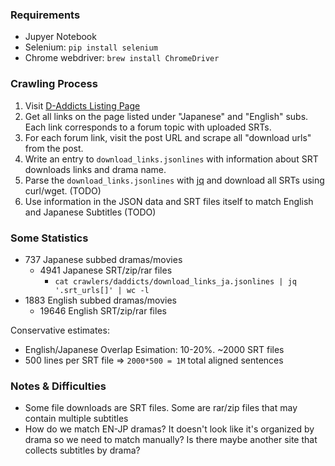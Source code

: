 ### Requirements

- Jupyer Notebook
- Selenium: `pip install selenium`
- Chrome webdriver: `brew install ChromeDriver`

### Crawling Process

1. Visit [D-Addicts Listing Page](http://www.d-addicts.com/forums/page/subtitles?sid=c00e06662e59c449c2b2814b22e7bc90)
2. Get all links on the page listed under "Japanese" and "English" subs. Each link corresponds to a forum topic with uploaded SRTs.
3. For each forum link, visit the post URL and scrape all "download urls" from the post.
4. Write an entry to `download_links.jsonlines` with information about SRT downloads links and drama name.
5. Parse the `download_links.jsonlines` with [jq](https://stedolan.github.io/jq/) and download all SRTs using curl/wget. (TODO)
6. Use information in the JSON data and SRT files itself to match English and Japanese Subtitles (TODO)

### Some Statistics

- 737 Japanese subbed dramas/movies
  - 4941 Japanese SRT/zip/rar files
    - `cat crawlers/daddicts/download_links_ja.jsonlines | jq '.srt_urls[]' | wc -l`
- 1883 English subbed dramas/movies
  - 19646 English SRT/zip/rar files

Conservative estimates:

- English/Japanese Overlap Esimation: 10-20%. ~2000 SRT files
- 500 lines per SRT file => `2000*500 = 1M` total aligned sentences

### Notes & Difficulties

- Some file downloads are SRT files. Some are rar/zip files that may contain multiple subtitles
- How do we match EN-JP dramas? It doesn't look like it's organized by drama so we need to match manually? Is there maybe another site that collects subtitles by drama?

